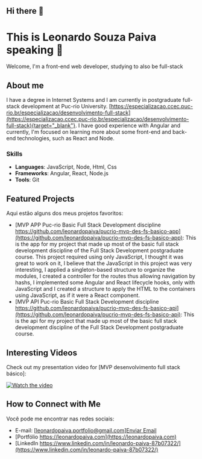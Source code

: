 ## Hi there 👋

# This is Leonardo Souza Paiva speaking 👋

Welcome, I'm a front-end web developer, studying to also be full-stack

## About me

I have a degree in Internet Systems and I am currently in postgraduate full-stack development at Puc-rio University. [https://especializacao.ccec.puc-rio.br/especializacao/desenvolvimento-full-stack](https://especializacao.ccec.puc-rio.br/especializacao/desenvolvimento-full-stack){target="_blank"}. I have good experience with Angular and currently, I'm focused on learning more about some front-end and back-end technologies, such as React and Node.

### Skills

- **Languages**: JavaScript, Node, Html, Css
- **Frameworks**: Angular, React, Node.js
- **Tools**: Git

## Featured Projects

Aqui estão alguns dos meus projetos favoritos:

- [MVP APP Puc-rio Basic Full Stack Development discipline https://github.com/leonardopaiva/pucrio-mvp-des-fs-basico-app](https://github.com/leonardopaiva/pucrio-mvp-des-fs-basico-app): This is the app for my project that made up most of the basic full stack development discipline of the Full Stack Development postgraduate course. This project required using only JavaScript, I thought it was great to work on it, I believe that the JavaScript in this project was very interesting, I applied a singleton-based structure to organize the modules, I created a controller for the routes thus allowing navigation by hashs, I implemented some Angular and React lifecycle hooks, only with JavaScript and I created a structure to apply the HTML to the containers using JavaScript, as if it were a React component.
- [MVP API Puc-rio Basic Full Stack Development discipline https://github.com/leonardopaiva/pucrio-mvp-des-fs-basico-api](https://github.com/leonardopaiva/pucrio-mvp-des-fs-basico-api): This is the api for my project that made up most of the basic full stack development discipline of the Full Stack Development postgraduate course.

## Interesting Videos

Check out my presentation video for [MVP desenvolvimento full stack básico]:

[![Watch the video](https://img.youtube.com/vi/J7gtelhYxxo/hqdefault.jpg)](https://www.youtube.com/watch?v=J7gtelhYxxo)

## How to Connect with Me

Você pode me encontrar nas redes sociais:

- E-mail: [leonardopaiva.portfolio@gmail.com]<a href="mailto:leonardopaiva.portfolio@gmail.com?subject=Contact&body=Hello">Enviar Email</a>
- [Portfólio https://leonardopaiva.com](https://leonardopaiva.com)
- [LinkedIn https://www.linkedin.com/in/leonardo-paiva-87b07322/](https://www.linkedin.com/in/leonardo-paiva-87b07322/)


